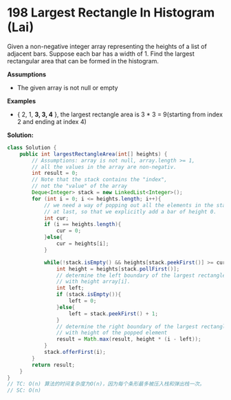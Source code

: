 # 198 Largest Rectangle In Histogram (Lai)

Given a non-negative integer array representing the heights of a list of adjacent bars. Suppose each bar has a width of 1. Find the largest rectangular area that can be formed in the histogram.

**Assumptions**

- The given array is not null or empty

**Examples**

- { 2, 1, **3, 3, 4** }, the largest rectangle area is 3 * 3 = 9(starting from index 2 and ending at index 4)



**Solution:**

```java
class Solution {
    public int largestRectangleArea(int[] heights) {
        // Assumptions: array is not null, array.length >= 1,
        // all the values in the array are non-negativ.
        int result = 0;
        // Note that the stack contains the "index",
        // not the "value" of the array
        Deque<Integer> stack = new LinkedList<Integer>();
        for (int i = 0; i <= heights.length; i++){
            // we need a way of popping out all the elements in the stack
            // at last, so that we explicitly add a bar of height 0.
            int cur;
            if (i == heights.length){
                cur = 0;
            }else{
                cur = heights[i];
            }

            while(!stack.isEmpty() && heights[stack.peekFirst()] >= cur){
                int height = heights[stack.pollFirst()];
                // determine the left boundary of the largest rectangle
                // with height array[i].
                int left;
                if (stack.isEmpty()){
                    left = 0;
                }else{
                    left = stack.peekFirst() + 1;
                }
                // determine the right boundary of the largest rectangle
                // with height of the popped element
                result = Math.max(result, height * (i - left));
            }
            stack.offerFirst(i);
        }
        return result;
    }
}
// TC: O(n) 算法的时间复杂度为O(n)，因为每个条形最多被压入栈和弹出栈一次。
// SC: O(n)
```


